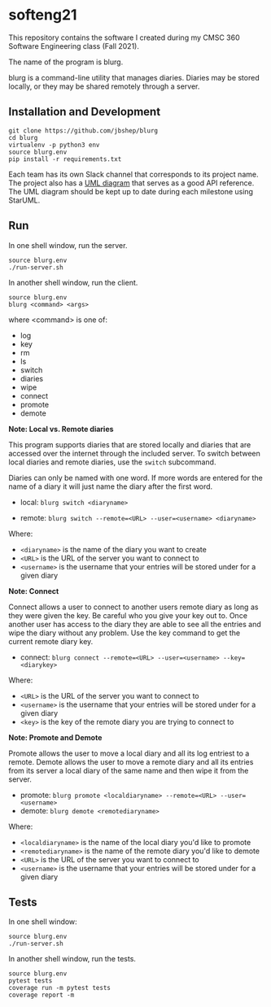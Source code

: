 # softeng21

This repository contains the software I created during my CMSC 360 Software Engineering class (Fall 2021). 

The name of the program is blurg. 

blurg is a command-line utility that manages diaries. Diaries may be stored locally, or they may be shared remotely through a server.

## Installation and Development

```
git clone https://github.com/jbshep/blurg
cd blurg
virtualenv -p python3 env
source blurg.env
pip install -r requirements.txt
```

Each team has its own Slack channel that corresponds to its project name.  The project also has a [UML diagram](doc/blurg.mdj) that serves as a good API reference.  The UML diagram should be kept up to date during each milestone using StarUML.

## Run

In one shell window, run the server.

``` 
source blurg.env
./run-server.sh
``` 

In another shell window, run the client.

```
source blurg.env
blurg <command> <args>
```

where &lt;command&gt; is one of:
* log
* key
* rm
* ls
* switch
* diaries
* wipe
* connect
* promote
* demote

**Note: Local vs. Remote diaries**

This program supports diaries that are stored locally and diaries that are accessed over the internet through the included server.
To switch between local diaries and remote diaries, use the `switch` subcommand.

Diaries can only be named with one word. If more words are entered for the name of a diary it will just name the diary after 
the first word.

* local: ```blurg switch <diaryname>```

* remote: ```blurg switch --remote=<URL> --user=<username> <diaryname>```
      
Where:
* `<diaryname>` is the name of the diary you want to create
* `<URL>` is the URL of the server you want to connect to
* `<username>` is the username that your entries will be stored under for a given diary

**Note: Connect**

Connect allows a user to connect to another users remote diary as long as they were given the key.
Be careful who you give your key out to. Once another user has access to the diary
they are able to see all the entries and wipe the diary without any problem. Use the key command
to get the current remote diary key.
	
* connect: ```blurg connect --remote=<URL> --user=<username> --key=<diarykey>```

Where:
* `<URL>` is the URL of the server you want to connect to
* `<username>` is the username that your entries will be stored under for a given diary
* `<key>` is the key of the remote diary you are trying to connect to

**Note: Promote and Demote**

Promote allows the user to move a local diary and all its log entriest to a remote. Demote allows 
the user to move a remote diary and all its entries from its server a local diary of the same 
name and then wipe it from the server.
	
* promote: ```blurg promote <localdiaryname> --remote=<URL> --user=<username>```
* demote: ```blurg demote <remotediaryname>```

Where:
* `<localdiaryname>` is the name of the local diary you'd like to promote
* `<remotediaryname>` is the name of the remote diary you'd like to demote
* `<URL>` is the URL of the server you want to connect to
* `<username>` is the username that your entries will be stored under for a given diary
## Tests

In one shell window:

```
source blurg.env
./run-server.sh
```

In another shell window, run the tests.

```
source blurg.env
pytest tests
coverage run -m pytest tests
coverage report -m
```
